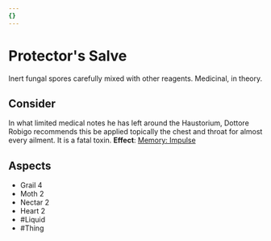 ```yaml
---
{}
---
```

# Protector's Salve
Inert fungal spores carefully mixed with other reagents. Medicinal, in theory.
## Consider
In what limited medical notes he has left around the Haustorium, Dottore Robigo recommends this be applied topically the chest and throat for almost every ailment. It is a fatal toxin.
**Effect**: [Memory: Impulse](https://uadaf.theevilroot.xyz/rowenarium/element/mem.impulse)
## Aspects
- Grail 4
- Moth 2
- Nectar 2
- Heart 2
- #Liquid 
- #Thing